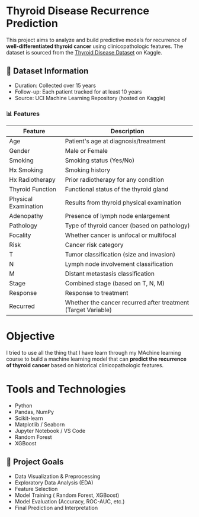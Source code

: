 # Thyroid Disease Recurrence Prediction

This project aims to analyze and build predictive models for recurrence of **well-differentiated thyroid cancer** using clinicopathologic features. The dataset is sourced from the [Thyroid Disease Dataset](https://www.kaggle.com/datasets/jainaru/thyroid-disease-data) on Kaggle.

## 📁 Dataset Information

- Duration: Collected over 15 years
- Follow-up: Each patient tracked for at least 10 years
- Source: UCI Machine Learning Repository (hosted on Kaggle)

### 📊 Features

| Feature               | Description                                                                 |
|------------------------|-----------------------------------------------------------------------------|
| Age                  | Patient's age at diagnosis/treatment                                        |
| Gender               | Male or Female                                                              |
| Smoking              | Smoking status (Yes/No)                                                     |
| Hx Smoking           | Smoking history                                                             |
| Hx Radiotherapy      | Prior radiotherapy for any condition                                        |
| Thyroid Function     | Functional status of the thyroid gland                                      |
| Physical Examination | Results from thyroid physical examination                                   |
| Adenopathy           | Presence of lymph node enlargement                                          |
| Pathology            | Type of thyroid cancer (based on pathology)                                 |
| Focality             | Whether cancer is unifocal or multifocal                                    |
| Risk                 | Cancer risk category                                                        |
| T                    | Tumor classification (size and invasion)                                    |
| N                    | Lymph node involvement classification                                       |
| M                    | Distant metastasis classification                                           |
| Stage                | Combined stage (based on T, N, M)                                            |
| Response             | Response to treatment                                                       |
| Recurred             | Whether the cancer recurred after treatment (Target Variable)               |


#  Objective
I tried to use all the thing that I have learn through my MAchine learning course to build a machine learning model that can **predict the recurrence of thyroid cancer** based on historical clinicopathologic features.

# Tools and Technologies

- Python
- Pandas, NumPy
- Scikit-learn
- Matplotlib / Seaborn
- Jupyter Notebook / VS Code
- Random Forest
- XGBoost


## 🚀 Project Goals

- Data Visualization & Preprocessing
- Exploratory Data Analysis (EDA)
- Feature Selection
- Model Training ( Random Forest, XGBoost)
- Model Evaluation (Accuracy, ROC-AUC, etc.)
- Final Prediction and Interpretation

